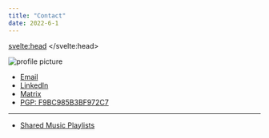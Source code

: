 ```yaml
---
title: "Contact"
date: 2022-6-1
---
```


<svelte:head>
    <title>Contact</title>
</svelte:head>

![profile picture](https://avatars.githubusercontent.com/u/6035884?v=4)

- [Email](mailto:contact@seanbehan.ca)
- [LinkedIn](https://www.linkedin.com/in/sean-behan)
- [Matrix](https://matrix.to/#/@codebam:matrix.org)
- [PGP: F9BC985B3BF972C7](/publickey.txt)

---

- [Shared Music Playlists](/playlists)
